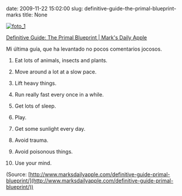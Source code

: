 date: 2009-11-22 15:02:00
slug: definitive-guide-the-primal-blueprint-marks
title: None

[![foto_1][1]][1]

[Definitive Guide: The Primal Blueprint | Mark's Daily Apple](http://www.marksdailyapple.com/definitive-guide-primal-blueprint/)

Mi última guía, que ha levantado no pocos comentarios jocosos.

  1. Eat lots of animals, insects and plants.

  2. Move around a lot at a slow pace.

  3. Lift heavy things.

  4. Run really fast every once in a while.

  5. Get lots of sleep.

  6. Play.

  7. Get some sunlight every day.

  8. Avoid trauma.

  9. Avoid poisonous things.

  10. Use your mind.

(Source: [http://www.marksdailyapple.com/definitive-guide-primal-blueprint/](http://www.marksdailyapple.com/definitive-guide-primal-blueprint/))

[1]: file:///Users/jjdenis/jjdenis.github.com/static/2009-11-22-definitive-guide-the-primal-blueprint-marks_foto1.jpg
